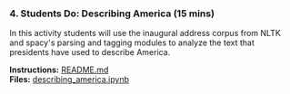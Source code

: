 
### 4. Students Do: Describing America (15 mins)

In this activity students will use the inaugural address corpus from NLTK and spacy's parsing and tagging modules to analyze the text that presidents have used to describe America.

**Instructions:** [README.md](Activities/02-Stu_Describing_America/README.md)  
**Files:** [describing_america.ipynb](Activities/02-Stu_Describing_America/Unsolved/describing_america.ipynb)
